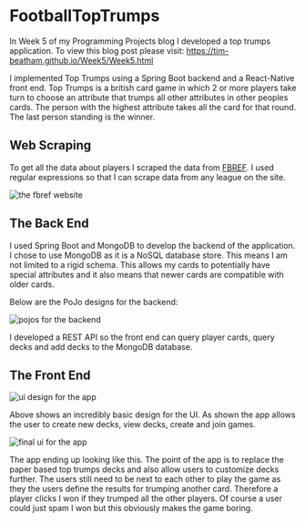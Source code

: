 # FootballTopTrumps

In Week 5 of my Programming Projects blog I developed a top trumps application.
To view this blog post please visit: https://tim-beatham.github.io/Week5/Week5.html

I implemented Top Trumps using a Spring Boot backend and a React-Native front end. Top Trumps is a british card game in which 2 or more players take turn to choose an attribute that trumps all other attributes in other peoples cards. The person with the highest attribute takes all the card for that round. The last person standing is the winner.

## Web Scraping

To get all the data about players I scraped the data from [FBREF](https://fbref.com). I used regular expressions so that I can scrape data from any league on the site.

![the fbref website](https://tim-beatham.github.io/Week5/fbref.png)

## The Back End

I used Spring Boot and MongoDB to develop the backend of the application. I chose to use MongoDB as it is a NoSQL database store. This means I am not limited to a rigid schema. This allows my cards to potentially have special attributes and it also means that newer cards are compatible with older cards.

Below are the PoJo designs for the backend:

![pojos for the backend](https://tim-beatham.github.io/Week5/Football_PoJos.png)

I developed a REST API so the front end can query player cards, query decks and add decks to the MongoDB database.

## The Front End

![ui design for the app](https://tim-beatham.github.io/Week5/app_design.png)

Above shows an incredibly basic design for the UI. As shown the app allows the user to create new decks, view decks, create and join games.

![final ui for the app](https://tim-beatham.github.io/Week5/final_app.png)

The app ending up looking like this. The point of the app is to replace the paper based top trumps decks and also allow users to  customize decks further. The users still need to be next to each other to play the game as they the users define the results for trumping another card. Therefore a player clicks I won if they trumped all the other players. Of course a user could just spam I won but this obviously makes the game boring.
